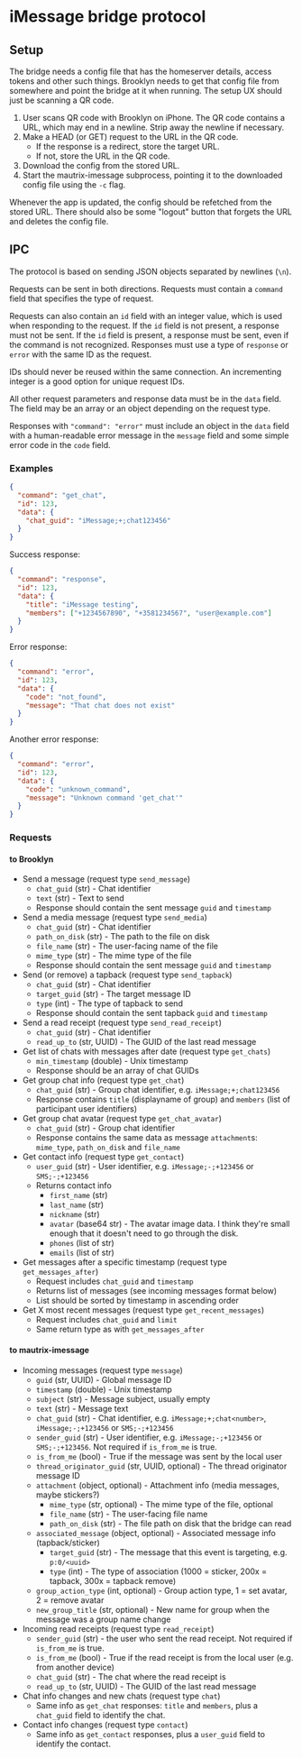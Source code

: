 # iMessage bridge protocol

## Setup
The bridge needs a config file that has the homeserver details, access tokens
and other such things. Brooklyn needs to get that config file from somewhere
and point the bridge at it when running. The setup UX should just be scanning
a QR code.

1. User scans QR code with Brooklyn on iPhone. The QR code contains a URL,
   which may end in a newline. Strip away the newline if necessary.
2. Make a HEAD (or GET) request to the URL in the QR code.
	* If the response is a redirect, store the target URL.
	* If not, store the URL in the QR code.
2. Download the config from the stored URL.
3. Start the mautrix-imessage subprocess, pointing it to the downloaded config
   file using the `-c` flag.

Whenever the app is updated, the config should be refetched from the stored URL.
There should also be some "logout" button that forgets the URL and deletes the
config file.

## IPC
The protocol is based on sending JSON objects separated by newlines (`\n`).

Requests can be sent in both directions. Requests must contain a `command`
field that specifies the type of request.

Requests can also contain an `id` field  with an integer value, which is used
when responding to the request. If the `id` field is not present, a response
must not be sent. If the `id` field is present, a response must be sent, even
if the command is not recognized. Responses must use a type of `response` or
`error` with the same ID as the request.

IDs should never be reused within the same connection. An incrementing integer
is a good option for unique request IDs.

All other request parameters and response data must be in the `data` field.
The field may be an array or an object depending on the request type.

Responses with `"command": "error"` must include an object in the `data` field
with a human-readable error message in the `message` field and some simple
error code in the `code` field.

### Examples

```json
{
  "command": "get_chat",
  "id": 123,
  "data": {
    "chat_guid": "iMessage;+;chat123456"
  }
}
```

Success response:

```json
{
  "command": "response",
  "id": 123,
  "data": {
    "title": "iMessage testing",
	"members": ["+1234567890", "+3581234567", "user@example.com"]
  }
}
```

Error response:

```json
{
  "command": "error",
  "id": 123,
  "data": {
    "code": "not_found",
	"message": "That chat does not exist"
  }
}
```

Another error response:

```json
{
  "command": "error",
  "id": 123,
  "data": {
    "code": "unknown_command",
    "message": "Unknown command 'get_chat'"
  }
}
```

### Requests

#### to Brooklyn
* Send a message (request type `send_message`)
	* `chat_guid` (str) - Chat identifier
	* `text` (str) - Text to send
	* Response should contain the sent message `guid` and `timestamp`
* Send a media message (request type `send_media`)
	* `chat_guid` (str) - Chat identifier
	* `path_on_disk` (str) - The path to the file on disk
	* `file_name` (str) - The user-facing name of the file
	* `mime_type` (str) - The mime type of the file
	* Response should contain the sent message `guid` and `timestamp`
* Send (or remove) a tapback (request type `send_tapback`)
	* `chat_guid` (str) - Chat identifier
	* `target_guid` (str) - The target message ID
	* `type` (int) - The type of tapback to send
	* Response should contain the sent tapback `guid` and `timestamp`
* Send a read receipt (request type `send_read_receipt`)
	* `chat_guid` (str) - Chat identifier
	* `read_up_to` (str, UUID) - The GUID of the last read message
* Get list of chats with messages after date (request type `get_chats`)
	* `min_timestamp` (double) - Unix timestamp
	* Response should be an array of chat GUIDs
* Get group chat info (request type `get_chat`)
	* `chat_guid` (str) - Group chat identifier, e.g. `iMessage;+;chat123456`
	* Response contains `title` (displayname of group) and `members` (list of
	  participant user identifiers)
* Get group chat avatar (request type `get_chat_avatar`)
	* `chat_guid` (str) - Group chat identifier
	* Response contains the same data as message `attachment`s: `mime_type`,
	  `path_on_disk` and `file_name`
* Get contact info (request type `get_contact`)
	* `user_guid` (str) - User identifier, e.g. `iMessage;-;+123456`
	  or `SMS;-;+123456`
	* Returns contact info
		* `first_name` (str)
		* `last_name` (str)
		* `nickname` (str)
		* `avatar` (base64 str) - The avatar image data. I think they're small
		  enough that it doesn't need to go through the disk.
		* `phones` (list of str)
		* `emails` (list of str)
* Get messages after a specific timestamp (request type `get_messages_after`)
	* Request includes `chat_guid` and `timestamp`
	* Returns list of messages (see incoming messages format below)
	* List should be sorted by timestamp in ascending order
* Get X most recent messages (request type `get_recent_messages`)
	* Request includes `chat_guid` and `limit`
	* Same return type as with `get_messages_after`

#### to mautrix-imessage
* Incoming messages (request type `message`)
	* `guid` (str, UUID) - Global message ID
	* `timestamp` (double) - Unix timestamp
	* `subject` (str) - Message subject, usually empty
	* `text` (str) - Message text
	* `chat_guid` (str) - Chat identifier, e.g. `iMessage;+;chat<number>`,
	  `iMessage;-;+123456` or `SMS;-;+123456`
	* `sender_guid` (str) - User identifier, e.g. `iMessage;-;+123456` or
	  `SMS;-;+123456`. Not required if `is_from_me` is true.
	* `is_from_me` (bool) - True if the message was sent by the local user
	* `thread_originator_guid` (str, UUID, optional) - The thread originator message ID
	* `attachment` (object, optional) - Attachment info (media messages, maybe stickers?)
		* `mime_type` (str, optional) - The mime type of the file, optional
		* `file_name` (str) - The user-facing file name
		* `path_on_disk` (str) - The file path on disk that the bridge can read
	* `associated_message` (object, optional) - Associated message info (tapback/sticker)
		* `target_guid` (str) - The message that this event is targeting, e.g. `p:0/<uuid>`
		* `type` (int) - The type of association (1000 = sticker, 200x = tapback, 300x = tapback remove)
	* `group_action_type` (int, optional) - Group action type, 1 = set avatar, 2 = remove avatar
	* `new_group_title` (str, optional) - New name for group when the message was a group name change
* Incoming read receipts (request type `read_receipt`)
	* `sender_guid` (str) - the user who sent the read receipt. Not required if `is_from_me` is true.
	* `is_from_me` (bool) - True if the read receipt is from the local user (e.g. from another device)
	* `chat_guid` (str) - The chat where the read receipt is
	* `read_up_to` (str, UUID) - The GUID of the last read message
* Chat info changes and new chats (request type `chat`)
  * Same info as `get_chat` responses: `title` and `members`, plus a `chat_guid` field to identify the chat.
* Contact info changes (request type `contact`)
  * Same info as `get_contact` responses, plus a `user_guid` field to identify the contact.
